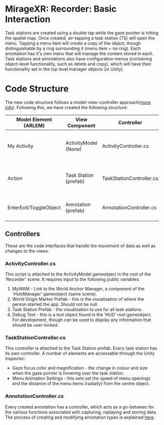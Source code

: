 # MirageXR: Recorder: Basic Interaction

Task stations are created using a double tap while the gaze pointer is hitting the spatial map. Once created, air-tapping a task station (TS) will open the menu. Tapping a menu item will create a copy of the object, though distinguishable by a ring surrounding it (menu item = no ring).  Each annotation has it's own menu that will manage the content stored in each. Task stations and annotations also have configuration menus (containing object-level functionality, such as delete and copy), which will have their functionality set in the top level manager objects (in Unity).  

# Code Structure

The new code structure follows a model-view-controller approach([more info](https://en.wikipedia.org/wiki/Model%E2%80%93view%E2%80%93controller)). Following this, we have created the following structure:

Model Element (ARLEM)	| View Component		| Controller				| Functions
----------------------- | --------------------- | ------------------------- | ---------------------------------------------
My Activity				| ActivityModel (None)  | ActivityController.cs		| Create Task Stations, Open Task Station Menus
Action					| Task Station (prefab) | TaskStationController.cs	| (De)activate Task Stations, Create Annotations
EnterExit/ToggleObject	| Annotation (prefab)	| AnnotationController.cs	| (De)activate Annotations, Invoke Functions

## Controllers
These are the code interfaces that handle the movement of data as well as changes to the views.

### ActivityController.cs
This script is attached to the ActivityModel gameobject in the root of the 'Recorder' scene. It requires input to the following public variables:

1. MyWAM - Link to the World Anchor Manager, a component of the 'HoloManager' gameobject (same scene).
2. World Origin Marker Prefab - this is the visualisation of where the person started the app. Should not be null.
3. Task Station Prefab - the visualisation to use for all task stations.
4. Debug Text - this is a text object found in the 'HUD' root gameobject. For development, though can be used to display any information that should be user-locked.

### TaskStationController.cs
This controller is attached to the Task Station prefab. Every task station has its own controller. A number of elements are accessable through the Unity inspector:

+ Gaze focus color and magnification - the change in colour and size when the gaze pointer is hovering over the task station.
+ Menu Animation Settings - this sets set the speed of menu openings and the distance of the menu items (radially) from the centre object.

### AnnotationController.cs
Every created annotation has a controller, which acts as a go-between for the various functions associated with capturing, replaying and storing data.  The process of creating and modifying annotation types is explained [here](ReadMe_AnnotationsForDevelopers.md).

